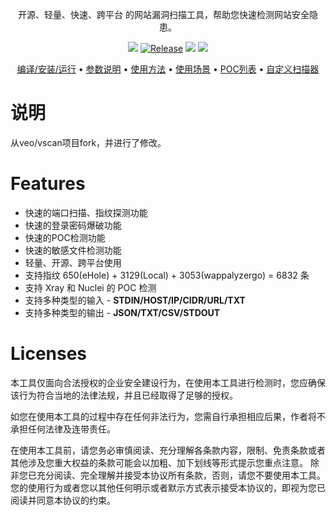 <p align="center">开源、轻量、快速、跨平台 的网站漏洞扫描工具，帮助您快速检测网站安全隐患。</p>

<p align="center">
<a href="https://github.com/jellyHero/vscan/issues"><img src="https://img.shields.io/badge/contributions-welcome-brightgreen.svg?style=flat"></a>
<a href="https://github.com/jellyHero/vscan"><img alt="Release" src="https://img.shields.io/badge/LICENSE-BSD-important"></a>
<a href="https://github.com/jellyHero/vscan/releases"><img src="https://img.shields.io/github/release/veo/vscan"></a>
<a href="https://github.com/jellyHero/vscan/releases"><img src="https://img.shields.io/github/downloads/veo/vscan/total?color=blueviolet"></a>
</p>

<p align="center">
  <a href="/static/Installation.md">编译/安装/运行</a> •
  <a href="/static/usage.md">参数说明</a> •
  <a href="/static/running.md">使用方法</a> •
  <a href="/static/scenario.md">使用场景</a> •
  <a href="/static/pocs.md">POC列表</a> •
  <a href="/static/development.md">自定义扫描器</a>
</p>

# 说明
从veo/vscan项目fork，并进行了修改。



# Features


- 快速的端口扫描、指纹探测功能
- 快速的登录密码爆破功能
- 快速的POC检测功能
- 快速的敏感文件检测功能
- 轻量、开源、跨平台使用
- 支持指纹 650(eHole) + 3129(Local) + 3053(wappalyzergo) = 6832 条
- 支持 Xray 和 Nuclei 的 POC 检测
- 支持多种类型的输入 - **STDIN/HOST/IP/CIDR/URL/TXT**
- 支持多种类型的输出 - **JSON/TXT/CSV/STDOUT**



# Licenses

本工具仅面向合法授权的企业安全建设行为，在使用本工具进行检测时，您应确保该行为符合当地的法律法规，并且已经取得了足够的授权。

如您在使用本工具的过程中存在任何非法行为，您需自行承担相应后果，作者将不承担任何法律及连带责任。

在使用本工具前，请您务必审慎阅读、充分理解各条款内容，限制、免责条款或者其他涉及您重大权益的条款可能会以加粗、加下划线等形式提示您重点注意。 除非您已充分阅读、完全理解并接受本协议所有条款，否则，请您不要使用本工具。您的使用行为或者您以其他任何明示或者默示方式表示接受本协议的，即视为您已阅读并同意本协议的约束。